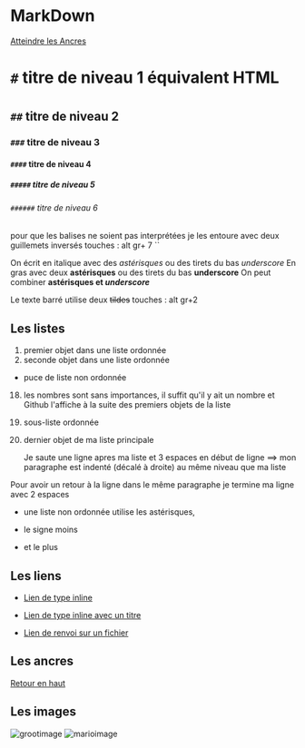 # MarkDown

[Atteindre les Ancres](#ancres)

<a name="top">

# `#` titre de niveau 1 équivalent HTML <h1></h1>
## `##` titre de niveau 2
### `###` titre de niveau 3
#### `####` titre de niveau 4
##### `#####` titre de niveau 5
###### `######` titre de niveau 6

pour que les balises ne soient pas interprétées je les entoure avec deux guillemets inversés touches : alt gr+ 7 ``

On écrit en italique avec des *astérisques* ou des tirets du bas _underscore_
En gras avec deux **astérisques** ou des tirets du bas __underscore__
On peut combiner **astérisques et _underscore_**

Le texte barré utilise deux ~~tildes~~ touches : alt gr+2


##  Les listes
1. premier objet dans une liste ordonnée
2. seconde objet dans une liste ordonnée
  * puce de liste non ordonnée
18. les nombres sont sans importances, il suffit qu'il y ait un nombre et Github l'affiche à la suite des premiers objets de la liste
  18. sous-liste ordonnée
4. dernier objet de ma liste principale

   Je saute une ligne apres ma liste et 3 espaces en début de ligne ==> mon paragraphe est indenté (décalé à droite) au même niveau que ma liste

Pour avoir un retour à la ligne dans le même paragraphe je termine ma ligne avec 2 espaces  

* une liste non ordonnée utilise les astérisques,
- le signe moins
+ et le plus

## Les liens

  * [Lien de type inline](https://www.google.com)

  * [Lien de type inline avec un titre](https://www.google.com "Accueil de Google")

  * [Lien de renvoi sur un fichier](https://github.com/babadam/partages/blob/master/sites_web.md)  

## Les ancres

<a name="ancres">

[Retour en haut](#top)

## Les images

![grootimage](https://media2.giphy.com/media/l4FGrYKtP0pBGpBAY/giphy.gif)
![marioimage](https://giphy.com/gifs/nintendo-switch-super-mario-odyssey-l1KtXmfi3EnjM5zpK)
